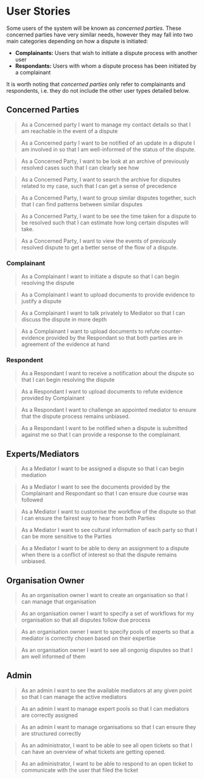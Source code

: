 # User Stories

Some users of the system will be known as _concerned parties_. These concerned parties have very similar needs, however they may fall into two main categories depending on how a dispute is initiated:

- **Complainants:** Users that wish to initiate a dispute process with another user
- **Respondants:** Users with whom a dispute process has been initiated by a complainant

It is worth noting that _concerned parties_ only refer to complainants and respondents, i.e. they do not include the other user types detailed below.

## Concerned Parties

> As a Concerned party I want to manage my contact details so that I am reachable in the event of a dispute

> As a Concerned party I want to be notified of an update in a dispute I am involved in so that I am well-informed of the status of the dispute.

> As a Concerned Party, I want to be look at an archive of previously resolved cases such that I can clearly see how

> As a Concerned Party, I want to search the archive for disputes related to my case, such that I can get a sense of precedence

> As a Concerned Party, I want to group similar disputes together, such that I can find patterns between similar disputes

> As a Concerned Party, I want to be see the time taken for a dispute to be resolved such that I can estimate how long certain disputes will take.

> As a Concerned Party, I want to view the events of previously resolved dispute to get a better sense of the flow of a dispute.

### Complainant

> As a Complainant I want to initiate a dispute so that I can begin resolving the dispute

> As a Complainant I want to upload documents to provide evidence to justify a dispute

> As a Complainant I want to talk privately to Mediator so that I can discuss the dispute in more depth

> As a Complainant I want to upload documents to refute counter-evidence provided by the Respondant so that both parties are in agreement of the evidence at hand

### Respondent

> As a Respondant I want to receive a notification about the dispute so that I can begin resolving the dispute

> As a Respondant I want to upload documents to refute evidence provided by Complainant

> As a Respondant I want to challenge an appointed mediator to ensure that the dispute process remains unbiased.

> As a Respondant I want to be notified when a dispute is submitted against me so that I can provide a response to the complainant.

## Experts/Mediators

> As a Mediator I want to be assigned a dispute so that I can begin mediation

> As a Mediator I want to see the documents provided by the Complainant and Respondant so that I can ensure due course was followed

> As a Mediator I want to customise the workflow of the dispute so that I can ensure the fairest way to hear from both Parties

> As a Mediator I want to see cultural information of each party so that I can be more sensitive to the Parties

> As a Mediator I want to be able to deny an assignment to a dispute when there is a conflict of interest so that the dispute remains unbiased.

## Organisation Owner

> As an organisation owner I want to create an organisation so that I can manage that organisation

> As an organisation owner I want to specify a set of workflows for my organisation so that all disputes follow due process

> As an organisation owner I want to specify pools of experts so that a mediator is correctly chosen based on their expertise

> As an organisation owner I want to see all ongonig disputes so that I am well informed of them

## Admin

> As an admin I want to see the available mediators at any given point so that I can manage the active mediators

> As an admin I want to manage expert pools so that I can mediators are correctly assigned

> As an admin I want to manage organisations so that I can ensure they are structured correctly

> As an administrator, I want to be able to see all open tickets so that I can have an overview of what tickets are getting opened.

> As an administrator, I want to be able to respond to an open ticket to communicate with the user that filed the ticket
